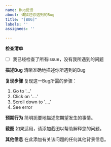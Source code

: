 ```yaml
---
name: Bug反馈
about: 请描述你遇到的Bug
title: "[BUG]"
labels: ''
assignees: ''

---
```


**检查清单**
- [ ] 我已经检查了所有issue，没有我所遇到的问题

**描述Bug**
清晰准确地描述你所遇到的Bug

**复现步骤**
复现这一Bug所需的步骤：
1. Go to '...'
2. Click on '....'
3. Scroll down to '....'
4. See error

**预期行为**
简明扼要地描述您期望发生的事情。

**截图**
如果适用，请添加截图以帮助解释您的问题。

**其他信息**
在此添加有关该问题的任何其他背景信息。
